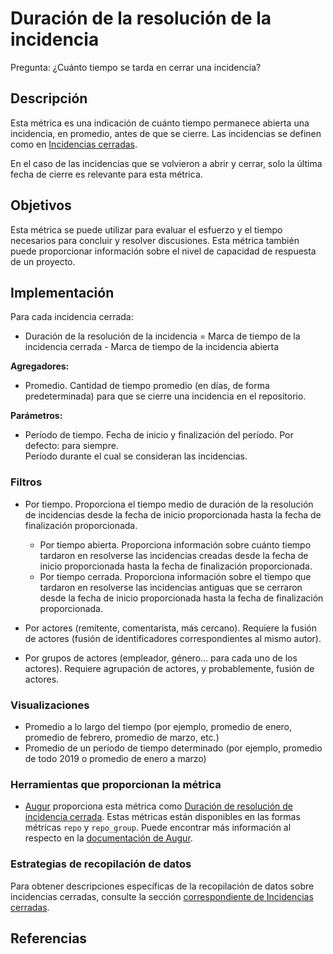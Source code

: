 # Duración de la resolución de la incidencia

Pregunta: ¿Cuánto tiempo se tarda en cerrar una incidencia?

## Descripción
Esta métrica es una indicación de cuánto tiempo permanece abierta una incidencia, en promedio, antes de que se cierre. Las incidencias se definen como en [Incidencias cerradas](https://github.com/chaoss/wg-evolution/blob/master/metrics/Issues_Closed.md).

En el caso de las incidencias que se volvieron a abrir y cerrar, solo la última fecha de cierre es relevante para esta métrica.

## Objetivos
Esta métrica se puede utilizar para evaluar el esfuerzo y el tiempo necesarios para concluir y resolver discusiones. Esta métrica también puede proporcionar información sobre el nivel de capacidad de respuesta de un proyecto.

## Implementación

Para cada incidencia cerrada:
* Duración de la resolución de la incidencia = Marca de tiempo de la incidencia cerrada - Marca de tiempo de la incidencia abierta

**Agregadores:**
* Promedio. Cantidad de tiempo promedio (en días, de forma predeterminada) para que se cierre una incidencia en el repositorio.

**Parámetros:**
* Período de tiempo. Fecha de inicio y finalización del período. Por defecto: para siempre.  
  Período durante el cual se consideran las incidencias.


### Filtros

* Por tiempo. Proporciona el tiempo medio de duración de la resolución de incidencias desde la fecha de inicio proporcionada hasta la fecha de finalización proporcionada.
  - Por tiempo abierta. Proporciona información sobre cuánto tiempo tardaron en resolverse las incidencias creadas desde la fecha de inicio proporcionada hasta la fecha de finalización proporcionada.
  - Por tiempo cerrada. Proporciona información sobre el tiempo que tardaron en resolverse las incidencias antiguas que se cerraron desde la fecha de inicio proporcionada hasta la fecha de finalización proporcionada.

* Por actores (remitente, comentarista, más cercano). Requiere la fusión de actores (fusión de identificadores correspondientes al mismo autor).

* Por grupos de actores (empleador, género... para cada uno de los actores). Requiere agrupación de actores, y probablemente, fusión de actores.



### Visualizaciones

* Promedio a lo largo del tiempo (por ejemplo, promedio de enero, promedio de febrero, promedio de marzo, etc.)
* Promedio de un período de tiempo determinado (por ejemplo, promedio de todo 2019 o promedio de enero a marzo)


### Herramientas que proporcionan la métrica

* [Augur](http://augur.osshealth.io/) proporciona esta métrica como [Duración de resolución de incidencia cerrada](http://augur.osshealth.io/api_docs/#api-Evolution-Closed_Issue_Resolution_Duration_Repo_). Estas métricas están disponibles en las formas métricas `repo` y `repo_group`. Puede encontrar más información al respecto en la [documentación de Augur](https://oss-augur.readthedocs.io/en/master/getting-started/create-a-metric/overview.html#metric-forms).


### Estrategias de recopilación de datos

Para obtener descripciones específicas de la recopilación de datos sobre incidencias cerradas, consulte la sección [correspondiente de Incidencias cerradas](https://github.com/chaoss/wg-evolution/blob/master/metrics/Issues_Closed.md#data-collection-strategies).


## Referencias

